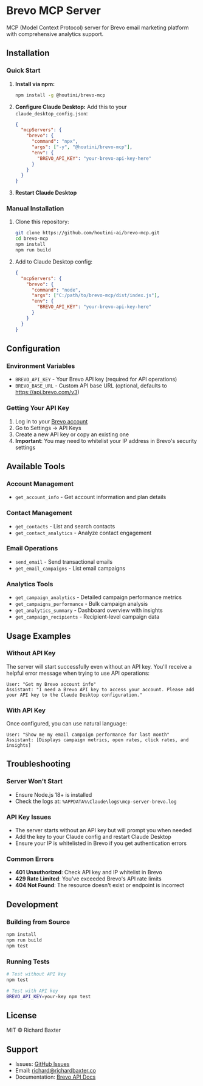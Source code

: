 # Brevo MCP Server

MCP (Model Context Protocol) server for Brevo email marketing platform with comprehensive analytics support.

## Installation

### Quick Start

1. **Install via npm:**
   ```bash
   npm install -g @houtini/brevo-mcp
   ```

2. **Configure Claude Desktop:**
   Add this to your `claude_desktop_config.json`:
   ```json
   {
     "mcpServers": {
       "brevo": {
         "command": "npx",
         "args": ["-y", "@houtini/brevo-mcp"],
         "env": {
           "BREVO_API_KEY": "your-brevo-api-key-here"
         }
       }
     }
   }
   ```

3. **Restart Claude Desktop**

### Manual Installation

1. Clone this repository:
   ```bash
   git clone https://github.com/houtini-ai/brevo-mcp.git
   cd brevo-mcp
   npm install
   npm run build
   ```

2. Add to Claude Desktop config:
   ```json
   {
     "mcpServers": {
       "brevo": {
         "command": "node",
         "args": ["C:/path/to/brevo-mcp/dist/index.js"],
         "env": {
           "BREVO_API_KEY": "your-brevo-api-key-here"
         }
       }
     }
   }
   ```

## Configuration

### Environment Variables

- `BREVO_API_KEY` - Your Brevo API key (required for API operations)
- `BREVO_BASE_URL` - Custom API base URL (optional, defaults to https://api.brevo.com/v3)

### Getting Your API Key

1. Log in to your [Brevo account](https://app.brevo.com)
2. Go to Settings → API Keys
3. Create a new API key or copy an existing one
4. **Important**: You may need to whitelist your IP address in Brevo's security settings

## Available Tools

### Account Management
- `get_account_info` - Get account information and plan details

### Contact Management
- `get_contacts` - List and search contacts
- `get_contact_analytics` - Analyze contact engagement

### Email Operations
- `send_email` - Send transactional emails
- `get_email_campaigns` - List email campaigns

### Analytics Tools
- `get_campaign_analytics` - Detailed campaign performance metrics
- `get_campaigns_performance` - Bulk campaign analysis
- `get_analytics_summary` - Dashboard overview with insights
- `get_campaign_recipients` - Recipient-level campaign data

## Usage Examples

### Without API Key
The server will start successfully even without an API key. You'll receive a helpful error message when trying to use API operations:

```
User: "Get my Brevo account info"
Assistant: "I need a Brevo API key to access your account. Please add your API key to the Claude Desktop configuration."
```

### With API Key
Once configured, you can use natural language:

```
User: "Show me my email campaign performance for last month"
Assistant: [Displays campaign metrics, open rates, click rates, and insights]
```

## Troubleshooting

### Server Won't Start
- Ensure Node.js 18+ is installed
- Check the logs at: `%APPDATA%\Claude\logs\mcp-server-brevo.log`

### API Key Issues
- The server starts without an API key but will prompt you when needed
- Add the key to your Claude config and restart Claude Desktop
- Ensure your IP is whitelisted in Brevo if you get authentication errors

### Common Errors
- **401 Unauthorized**: Check API key and IP whitelist in Brevo
- **429 Rate Limited**: You've exceeded Brevo's API rate limits
- **404 Not Found**: The resource doesn't exist or endpoint is incorrect

## Development

### Building from Source
```bash
npm install
npm run build
npm test
```

### Running Tests
```bash
# Test without API key
npm test

# Test with API key
BREVO_API_KEY=your-key npm test
```

## License

MIT © Richard Baxter

## Support

- Issues: [GitHub Issues](https://github.com/richardbaxterseo/brevo-mcp-server/issues)
- Email: richard@richardbaxter.co
- Documentation: [Brevo API Docs](https://developers.brevo.com/reference)
